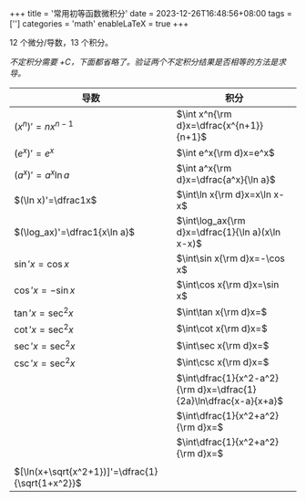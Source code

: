 +++
title = '常用初等函数微积分'
date = 2023-12-26T16:48:56+08:00
tags = ['']
categories = 'math'
enableLaTeX = true
+++

12 个微分/导数，13 个积分。

*不定积分需要 $+C$，下面都省略了。验证两个不定积分结果是否相等的方法是求导。*

|导数|积分|
|--|--|
|$(x^n)'=nx^{n-1}$|$\int x^n{\rm d}x=\dfrac{x^{n+1}}{n+1}$|
|$(e^x)'=e^x$|$\int e^x{\rm d}x=e^x$|
|$(a^x)'=a^x\ln a$|$\int a^x{\rm d}x=\dfrac{a^x}{\ln a}$|
|$(\ln x)'=\dfrac1x$|$\int\ln x{\rm d}x=x\ln x-x$|
|$(\log_ax)'=\dfrac1{x\ln a}$|$\int\log_ax{\rm d}x=\dfrac{1}{\ln a}(x\ln x-x)$|
|$\sin'x=\cos x$|$\int\sin x{\rm d}x=-\cos x$|
|$\cos'x=-\sin x$|$\int\cos x{\rm d}x=\sin x$|
|$\tan'x=\sec^2x$|$\int\tan x{\rm d}x=$|
|$\cot'x=\sec^2x$|$\int\cot x{\rm d}x=$|
|$\sec'x=\sec^2x$|$\int\sec x{\rm d}x=$|
|$\csc'x=\sec^2x$|$\int\csc x{\rm d}x=$|
||$\int\dfrac{1}{x^2-a^2}{\rm d}x=\dfrac{1}{2a}\ln\dfrac{x-a}{x+a}$|
||$\int\dfrac{1}{x^2+a^2}{\rm d}x=$|
||$\int\dfrac{1}{x^2+a^2}{\rm d}x=$|
|||
|$[\ln(x+\sqrt{x^2+1})]'=\dfrac{1}{\sqrt{1+x^2}}$|